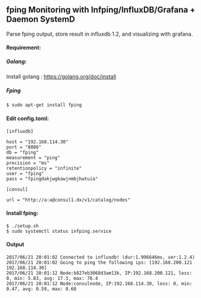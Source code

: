 ## fping Monitoring with Infping/InfluxDB/Grafana + Daemon SystemD
Parse fping output, store result in influxdb 1.2, and visualizing with grafana.

#### Requirement:
##### Golang:
Install golang : https://golang.org/doc/install
##### Fping
```
$ sudo apt-get install fping
```

#### Edit config.toml:

```
[influxdb]

host = "192.168.114.30"
port = "8086"
db = "fping"
measurement = "ping"
precision = "ms"
retentionpolicy = "infinite"
user = "fping"
pass = "fpingdakjwgkawjnmbjhwtuia"

[consul]

url = "http://a:a@consul1.dx/v1/catalog/nodes"
```
#### Install fping:
```
$ ./setup.sh
$ sudo systemctl status infping.service

```

#### Output
```
2017/06/21 20:01:02 Connected to influxdb! (dur:1.996646ms, ver:1.2.4)
2017/06/21 20:01:02 Going to ping the following ips: [192.168.200.121 192.168.114.30]
2017/06/21 20:01:12 Node:b827eb3068d3am13k, IP:192.168.200.121, loss: 0, min: 5.83, avg: 17.3, max: 76.4
2017/06/21 20:01:12 Node:consulnode, IP:192.168.114.30, loss: 0, min: 0.47, avg: 0.59, max: 0.68
```
